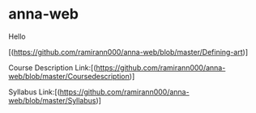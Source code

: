 # anna-web


Hello

[(https://github.com/ramirann000/anna-web/blob/master/Defining-art)]

Course Description Link:[(https://github.com/ramirann000/anna-web/blob/master/Coursedescription)]

Syllabus Link:[(https://github.com/ramirann000/anna-web/blob/master/Syllabus)]
